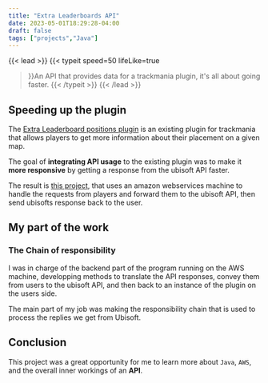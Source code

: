 ```yaml
---
title: "Extra Leaderboards API"
date: 2023-05-01T18:29:28-04:00
draft: false
tags: ["projects","Java"]
---
```



{{< lead >}}
{{< typeit 
speed=50
lifeLike=true
>}}An API that provides data for a trackmania plugin, it's all about going faster.
{{< /typeit >}}
{{< /lead >}}  

## Speeding up the plugin

The [Extra Leaderboard positions plugin](https://github.com/Banalian/ExtraLeaderboardPositions) is an existing plugin for trackmania that allows players to get more information about their placement on a given map.

The goal of **integrating API usage** to the existing plugin was to make it **more responsive** by getting a response from the ubisoft API faster.

The result is [this project](https://github.com/Banalian/ExtraLeaderboardAPI), that uses an amazon webservices machine to handle the requests from players and forward them to the ubisoft API, then send ubisofts response back to the user.

## My part of the work
### The Chain of responsibility
I was in charge of the backend part of the program running on the AWS machine, developping methods to translate the API responses, convey them from users to the ubisoft API, and then back to an instance of the plugin on the users side.

The main part of my job was making the responsibility chain that is used to process the replies we get from Ubisoft.

## Conclusion
This project was a great opportunity for me to learn more about `Java`, `AWS`, and the overall inner workings of an **API**.